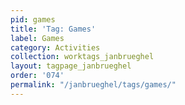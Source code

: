 ```yaml
---
pid: games
title: 'Tag: Games'
label: Games
category: Activities
collection: worktags_janbrueghel
layout: tagpage_janbrueghel
order: '074'
permalink: "/janbrueghel/tags/games/"
---
```

